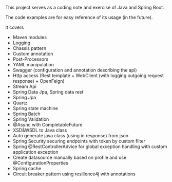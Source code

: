 This project serves as a coding note and exercise of Java and Spring Boot.

The code examples are for easy reference of its usage (in the future). 

It covers
* Maven modules
* Logging
* Chassis pattern
* Custom annotation
* Post-Processors
* YAML manipulation
* Swagger (configuration and annotation describing the api)
* Http access (Rest template + WebClient (with logging outgoing request response) + OpenFeign)
* Stream Api
* Spring Data Jpa, Spring data rest
* Spring Jpa
* Quartz
* Spring state machine 
* Spring Batch
* Spring Validation
* @Async with CompletableFuture
* XSD&WSDL to Java class
* Auto generate java class (using in response) from json
* Spring Security securing endpoints with token by custom filter 
* Spring @RestControllerAdvice for global exception handling with custom application exception
* Create datasource manually based on profile and use @ConfigurationProperties
* Spring cache
* Circuit breaker pattern using resilience4j with annotations
